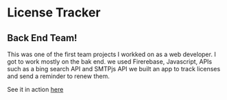 # License Tracker

<h2>Back End Team!</h2>
<p> This was one of the first team projects I workked on as a web developer. I got to work mostly on the bak end. 
we used Firerebase, Javascript, APIs such as a bing search API and SMTPjs API we built an app to track licenses and send a reminder to renew them.</p>

<p> See it in action <a href="https://brooklee1.github.io/Project-Team5/">here</a></p>
